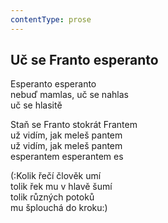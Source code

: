 ```yaml
---
contentType: prose
---
```


## Uč se Franto esperanto

Esperanto esperanto  
nebuď mamlas, uč se nahlas  
uč se hlasitě

Staň se Franto stokrát Frantem  
už vidím, jak meleš pantem  
už vidím, jak meleš pantem  
esperantem esperantem es

(:Kolik řečí člověk umí  
tolik řek mu v hlavě šumí  
tolik různých potoků  
mu šplouchá do kroku:)
